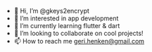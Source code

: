- 👋 Hi, I’m @gkeys2encrypt
- 👀 I’m interested in app development
- 🌱 I’m currently learning  flutter & dart
- 💞️ I’m looking to collaborate on cool projects!
- 📫 How to reach me geri.henken@gmail.com
<!---
gkeys2encrypt/gkeys2encrypt is a ✨ special ✨ repository because its `README.md` (this file) appears on your GitHub profile.
You can click the Preview link to take a look at your changes.
--->
